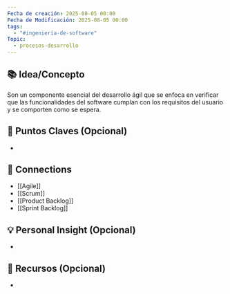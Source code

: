 ```yaml
---
Fecha de creación: 2025-08-05 00:00
Fecha de Modificación: 2025-08-05 00:00
tags:
  - "#ingeniería-de-software"
Topic:
  - procesos-desarrollo
---
```



## 📚 Idea/Concepto 
Son un componente esencial del desarrollo ágil que se enfoca en verificar que las funcionalidades del software cumplan con los requisitos del usuario y se comporten como se espera.

## 📌 Puntos Claves (Opcional)
- 

## 🔗 Connections
- [[Agile]] 
- [[Scrum]] 
- [[Product Backlog]] 
- [[Sprint Backlog]] 


## 💡 Personal Insight (Opcional)
- 
## 🧾 Recursos (Opcional)
- 